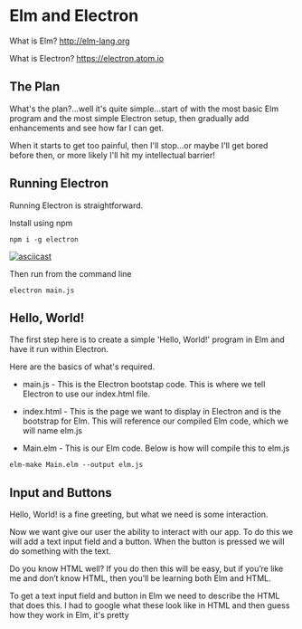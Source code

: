 # Elm and Electron

What is Elm? http://elm-lang.org

What is Electron? https://electron.atom.io

## The Plan
What's the plan?...well it's quite simple...start of with the most basic Elm program and the most simple Electron setup, then gradually add enhancements and see how far I can get.

When it starts to get too painful, then I'll stop...or maybe I'll get bored before then, or more likely I'll hit my intellectual barrier!

## Running Electron
Running Electron is straightforward.

Install using npm

```
npm i -g electron
```

[![asciicast](https://asciinema.org/a/VwP7z17M5iwZinoDe0T0X96d7.png)](https://asciinema.org/a/VwP7z17M5iwZinoDe0T0X96d7)

Then run from the command line
```
electron main.js
```

## Hello, World!
The first step here is to create a simple 'Hello, World!' program in Elm and have it run within Electron.

Here are the basics of what's required.

- main.js - This is the Electron bootstap code. This is where we tell Electron to use our index.html file.

- index.html - This is the page we want to display in Electron and is the bootstrap for Elm. This will reference our compiled Elm code, which we will name elm.js

- Main.elm - This is our Elm code. Below is how will compile this to elm.js
```
elm-make Main.elm --output elm.js
```
## Input and Buttons
Hello, World! is a fine greeting, but what we need is some interaction.

Now we want give our user the ability to interact with our app. To do this we will add a text input field and a button. When the button is pressed we will do something with the text.

Do you know HTML well? If you do then this will be easy, but if you’re like me and don’t know HTML, then you’ll be learning both Elm and HTML.

To get a text input field and button in Elm we need to describe the HTML that does this. I had to google what these look like in HTML and then guess how they work in Elm, it's pretty
